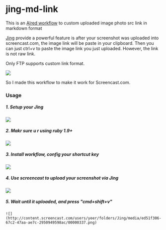 jing-md-link
============

This is an [Alred workflow](http://www.alfredworkflow.com/) to custom uploaded image photo src link in markdown format


[Jing](http://www.techsmith.com/jing.html) provide a powerful feature is after your screenshot was uploaded into screencast.com, the image link will be paste in your clipboard. Then you can just ctrl+v to paste the image link you just uploaded. However, the link is not raw link. 

Only FTP  supports custom link format. 

![](http://content.screencast.com/users/yeer/folders/Jing/media/948e789c-b849-4dda-9518-cefc6ce9249a/00000333.png)

So I made this workflow to make it work for Screencast.com.


### Usage

##### 1. Setup your Jing

![](http://content.screencast.com/users/yeer/folders/Jing/media/1e0d42b2-7c76-4fc8-8248-3f3579377ed0/00000334.png)

##### 2. Makr sure u r using ruby 1.9+

![](http://content.screencast.com/users/yeer/folders/Jing/media/b4b17fe7-d4bf-443b-ae75-6afba21876b4/00000335.png)

##### 3. Install workflow, config your shortcut key

![](http://content.screencast.com/users/yeer/folders/Jing/media/1210743a-fdfe-477c-8dc7-5ce1885e7445/00000336.png)

##### 4. Use screencast to upload your screenshot via Jing
![](http://content.screencast.com/users/yeer/folders/Jing/media/ed51f306-67c2-47aa-ae7c-2950949598ac/00000337.png)


##### 5. Wait until it uploaded, and press "cmd+shift+v"

```
![](http://content.screencast.com/users/yeer/folders/Jing/media/ed51f306-67c2-47aa-ae7c-2950949598ac/00000337.png)

```
